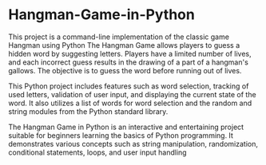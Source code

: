 # Hangman-Game-in-Python
This project is a command-line implementation of the classic game Hangman using Python
The Hangman Game allows players to guess a hidden word by suggesting letters. Players have a limited number of lives, and each incorrect guess results in the drawing of a part of a hangman's gallows. The objective is to guess the word before running out of lives.

This Python project includes features such as word selection, tracking of used letters, validation of user input, and displaying the current state of the word. It also utilizes a list of words for word selection and the random and string modules from the Python standard library.

The Hangman Game in Python is an interactive and entertaining project suitable for beginners learning the basics of Python programming. It demonstrates various concepts such as string manipulation, randomization, conditional statements, loops, and user input handling
